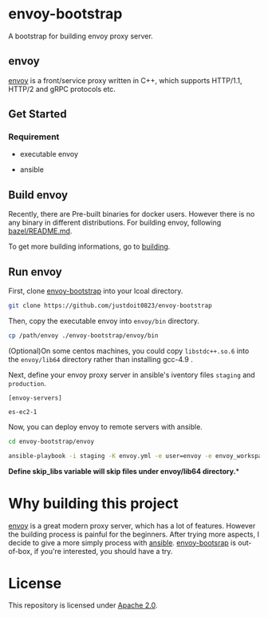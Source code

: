 
envoy-bootstrap
===============

A bootstrap for building envoy proxy server.


envoy
-----

[envoy](https://github.com/envoyproxy/envoy) is a front/service proxy written in C++, which supports HTTP/1.1, HTTP/2 and gRPC protocols etc.


Get Started
-----------

### Requirement ###

  * executable envoy

  * ansible


Build envoy
-----------

Recently, there are Pre-built binaries for docker users. However there is no any binary in different distributions.
For building envoy, following [bazel/README.md](https://github.com/envoyproxy/envoy/blob/master/bazel/README.md).

To get more building informations, go to [building](https://www.envoyproxy.io/docs/envoy/latest/install/building).

Run envoy
-----------

First, clone [envoy-bootstrap](https://github.com/justdoit0823/envoy-bootstrap) into your lcoal directory.

```bash
git clone https://github.com/justdoit0823/envoy-bootstrap
```

Then, copy the executable envoy into `envoy/bin` directory.

```bash
cp /path/envoy ./envoy-bootstrap/envoy/bin
```

(Optional)On some centos machines, you could copy `libstdc++.so.6` into the `envoy/lib64` directory rather than installing gcc-4.9 .


Next, define your envoy proxy server in ansible's iventory files `staging` and `production`.

```
[envoy-servers]

es-ec2-1
```

Now, you can deploy envoy to remote servers with ansible.

```bash
cd envoy-bootstrap/envoy

ansible-playbook -i staging -K envoy.yml -e user=envoy -e envoy_workspace=/home/envoy/workspace -e skip_libs=true
```

**Define skip_libs variable will skip files under envoy/lib64 directory.***


Why building this project
===========================

[envoy](https://github.com/envoyproxy/envoy) is a great modern proxy server, which has a lot of features. However the building process is painful for the beginners.
After trying more aspects, I decide to give a more simply process with [ansible](http://docs.ansible.com/).
[envoy-bootsrap](https://github.com/justdoit0823/envoy-bootstrap) is out-of-box, if you're interested, you should have a try.


License
=======

This repository is licensed under [Apache 2.0](https://www.apache.org/licenses/LICENSE-2.0).
